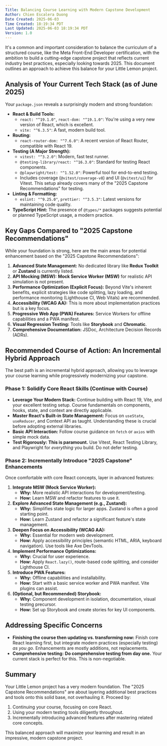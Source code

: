 ```yaml
---
Title: Balancing Course Learning with Modern Capstone Development
Author: Chien Escalera Duong
Date Created: 2025-06-03
Time Created: 18:19:34 PDT
Last Updated: 2025-06-03 18:19:34 PDT
Version: 1.0
---
```


It's a common and important consideration to balance the curriculum of a structured course, like the Meta Front-End Developer certification, with the ambition to build a cutting-edge capstone project that reflects current industry best practices, especially looking towards 2025. This document outlines an approach to achieve this balance for your Little Lemon project.

## Analysis of Your Current Tech Stack (as of June 2025)

Your `package.json` reveals a surprisingly modern and strong foundation:

*   **React & Build Tools:**
    *   `react: "^19.1.0"`, `react-dom: "^19.1.0"`: You're using a very new version of React, which is excellent.
    *   `vite: "^6.3.5"`: A fast, modern build tool.
*   **Routing:**
    *   `react-router-dom: "^7.6.0"`: A recent version of React Router, compatible with React 19.
*   **Testing (A Major Strength):**
    *   `vitest: "^3.2.0"`: Modern, fast test runner.
    *   `@testing-library/react: "^16.3.0"`: Standard for testing React components.
    *   `@playwright/test: "^1.52.0"`: Powerful tool for end-to-end testing.
    *   Includes coverage (`@vitest/coverage-v8`) and UI (`@vitest/ui`) for Vitest. This setup already covers many of the "2025 Capstone Recommendations" for testing.
*   **Linting & Formatting:**
    *   `eslint: "^9.25.0"`, `prettier: "^3.5.3"`: Latest versions for maintaining code quality.
*   **TypeScript Hint:** The presence of `@types/*` packages suggests potential or planned TypeScript usage, a modern practice.

## Key Gaps Compared to "2025 Capstone Recommendations"

While your foundation is strong, here are the main areas for potential enhancement based on the "2025 Capstone Recommendations":

1.  **Advanced State Management:** No dedicated library like **Redux Toolkit** or **Zustand** is currently listed.
2.  **API Mocking (MSW):** **Mock Service Worker (MSW)** for realistic API simulation is not present.
3.  **Performance Optimization (Explicit Focus):** Beyond Vite's inherent benefits, explicit strategies like code splitting, lazy loading, and performance monitoring (Lighthouse CI, Web Vitals) are recommended.
4.  **Accessibility (WCAG AA):** This is more about implementation practices but is a key focus.
5.  **Progressive Web App (PWA) Features:** Service Workers for offline capabilities and a PWA manifest.
6.  **Visual Regression Testing:** Tools like **Storybook** and **Chromatic**.
7.  **Comprehensive Documentation:** JSDoc, Architecture Decision Records (ADRs).

## Recommended Course of Action: An Incremental Hybrid Approach

The best path is an incremental hybrid approach, allowing you to leverage your course learning while progressively modernizing your capstone.

### Phase 1: Solidify Core React Skills (Continue with Course)

*   **Leverage Your Modern Stack:** Continue building with React 19, Vite, and your excellent testing setup. Course fundamentals on components, hooks, state, and context are directly applicable.
*   **Master React's Built-in State Management:** Focus on `useState`, `useReducer`, and Context API as taught. Understanding these is crucial before adopting external libraries.
*   **Basic API Interaction:** Follow course guidance on `fetch` or `axios` with simple mock data.
*   **Test Rigorously:** **This is paramount.** Use Vitest, React Testing Library, and Playwright for *everything* you build. Do not defer testing.

### Phase 2: Incrementally Introduce "2025 Capstone" Enhancements

Once comfortable with core React concepts, layer in advanced features:

1.  **Integrate MSW (Mock Service Worker):**
    *   **Why:** More realistic API interactions for development/testing.
    *   **How:** Learn MSW and refactor features to use it.
2.  **Explore Advanced State Management (e.g., Zustand):**
    *   **Why:** Simplifies state logic for larger apps. Zustand is often a good starting point.
    *   **How:** Learn Zustand and refactor a significant feature's state management.
3.  **Deepen Focus on Accessibility (WCAG AA):**
    *   **Why:** Essential for modern web development.
    *   **How:** Apply accessibility principles (semantic HTML, ARIA, keyboard navigation). Use tools like Axe DevTools.
4.  **Implement Performance Optimizations:**
    *   **Why:** Crucial for user experience.
    *   **How:** Apply `React.lazy()`, route-based code splitting, and consider Lighthouse CI.
5.  **Introduce PWA Features:**
    *   **Why:** Offline capabilities and installability.
    *   **How:** Start with a basic service worker and PWA manifest. Vite plugins can assist.
6.  **(Optional, but Recommended) Storybook:**
    *   **Why:** Component development in isolation, documentation, visual testing precursor.
    *   **How:** Set up Storybook and create stories for key UI components.

## Addressing Specific Concerns

*   **Finishing the course then updating vs. transforming now:** Finish core React learning first, but integrate modern practices (especially testing) *as you go*. Enhancements are mostly additions, not replacements.
*   **Comprehensive testing:** **Do comprehensive testing from day one.** Your current stack is perfect for this. This is non-negotiable.

## Summary

Your Little Lemon project has a very modern foundation. The "2025 Capstone Recommendations" are about layering additional best practices and tools onto this solid base, not overhauling it. Proceed by:

1.  Continuing your course, focusing on core React.
2.  Using your modern testing tools diligently throughout.
3.  Incrementally introducing advanced features after mastering related core concepts.

This balanced approach will maximize your learning and result in an impressive, modern capstone project.
